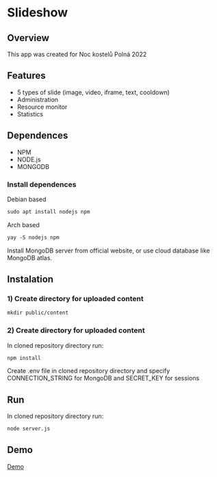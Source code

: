 # Slideshow

## Overview
This app was created for Noc kostelů Polná 2022

## Features
- 5 types of slide (image, video, iframe, text, cooldown)
- Administration
- Resource monitor
- Statistics

## Dependences
- NPM
- NODE.js
- MONGODB

### Install dependences
Debian based
```markdown
sudo apt install nodejs npm
```
Arch based
```markdown
yay -S nodejs npm
```

Install MongoDB server from official website, or use cloud database like MongoDB atlas.

## Instalation

### 1) Create directory for uploaded content
```markdown
mkdir public/content
```

### 2) Create directory for uploaded content

In cloned repository directory run:
```markdown
npm install
```
Create .env file in cloned repository directory and specify CONNECTION_STRING for MongoDB and SECRET_KEY for sessions

## Run
In cloned repository directory run:
```markdown
node server.js
```


## Demo
<a href="http://slideshow.jktech.dev">Demo<a>